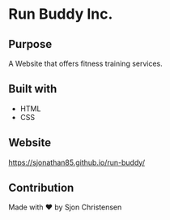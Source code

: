 # Run Buddy Inc.

## Purpose
A Website that offers fitness training services.

## Built with
* HTML
* CSS

## Website

https://sjonathan85.github.io/run-buddy/

## Contribution
Made with ❤️ by Sjon Christensen
